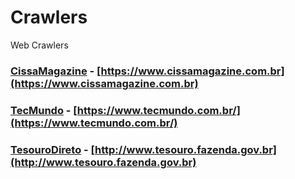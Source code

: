 # Crawlers
Web Crawlers

### [CissaMagazine](CissaMagazine/) - [https://www.cissamagazine.com.br](https://www.cissamagazine.com.br)
### [TecMundo](TecMundo/) - [https://www.tecmundo.com.br/](https://www.tecmundo.com.br/)
### [TesouroDireto](TesouroDireto/) - [http://www.tesouro.fazenda.gov.br](http://www.tesouro.fazenda.gov.br)
